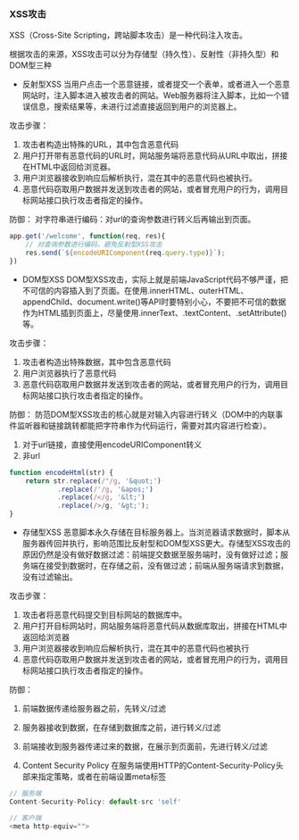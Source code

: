 [](https://cloud.tencent.com/developer/article/1410405)

[](https://juejin.cn/post/6844903684900388871)

[](https://juejin.cn/post/6844903842635579405)

### XSS攻击
XSS（Cross-Site Scripting，跨站脚本攻击）是一种代码注入攻击。

根据攻击的来源，XSS攻击可以分为存储型（持久性）、反射性（非持久型）和DOM型三种

* 反射型XSS
当用户点击一个恶意链接，或者提交一个表单，或者进入一个恶意网站时，注入脚本进入被攻击者的网站。Web服务器将注入脚本，比如一个错误信息，搜索结果等，未进行过滤直接返回到用户的浏览器上。

攻击步骤：
1. 攻击者构造出特殊的URL，其中包含恶意代码
2. 用户打开带有恶意代码的URL时，网站服务端将恶意代码从URL中取出，拼接在HTML中返回给浏览器。
3. 用户浏览器接收到响应后解析执行，混在其中的恶意代码也被执行。
4. 恶意代码窃取用户数据并发送到攻击者的网站，或者冒充用户的行为，调用目标网站接口执行攻击者指定的操作。

防御：
对字符串进行编码：对url的查询参数进行转义后再输出到页面。
```JavaScript
app.get('/welcome', function(req, res){
    // 对查询参数进行编码，避免反射型XSS攻击
    res.send(`${encodeURIComponent(req.query.type)}`);
})
```

* DOM型XSS
DOM型XSS攻击，实际上就是前端JavaScript代码不够严谨，把不可信的内容插入到了页面。在使用.innerHTML、outerHTML、appendChild、document.write()等API时要特别小心，不要把不可信的数据作为HTML插到页面上，尽量使用.innerText、.textContent、.setAttribute()等。

攻击步骤：
1. 攻击者构造出特殊数据，其中包含恶意代码
2. 用户浏览器执行了恶意代码
3. 恶意代码窃取用户数据并发送到攻击者的网站，或者冒充用户的行为，调用目标网站接口执行攻击者指定的操作。

防御：
防范DOM型XSS攻击的核心就是对输入内容进行转义（DOM中的内联事件监听器和链接跳转都能把字符串作为代码运行，需要对其内容进行检查）。
1. 对于url链接，直接使用encodeURIComponent转义
2. 非url
```JavaScript
function encodeHtml(str) {
    return str.replace(/"/g, '&quot;')
            .replace(/'/g, '&apos;')
            .replace(/</g, '&lt;')
            .replace(/>/g, '&gt;');
}
```

* 存储型XSS
恶意脚本永久存储在目标服务器上。当浏览器请求数据时，脚本从服务器传回并执行，影响范围比反射型和DOM型XSS更大。存储型XSS攻击的原因仍然是没有做好数据过滤：前端提交数据至服务端时，没有做好过滤；服务端在接受到数据时，在存储之前，没有做过滤；前端从服务端请求到数据，没有过滤输出。

攻击步骤：
1. 攻击者将恶意代码提交到目标网站的数据库中。
2. 用户打开目标网站时，网站服务端将恶意代码从数据库取出，拼接在HTML中返回给浏览器
3. 用户浏览器接收到响应后解析执行，混在其中的恶意代码也被执行
4. 恶意代码窃取用户数据并发送到攻击者的网站，或者冒充用户的行为，调用目标网站接口执行攻击者指定的操作。

防御：
1. 前端数据传递给服务器之前，先转义/过滤
2. 服务器接收到数据，在存储到数据库之前，进行转义/过滤
3. 前端接收到服务器传递过来的数据，在展示到页面前，先进行转义/过滤

4. Content Security Policy
在服务端使用HTTP的Content-Security-Policy头部来指定策略，或者在前端设置meta标签
```JavaScript
// 服务端
Content-Security-Policy: default-src 'self'

// 客户端
<meta http-equiv="">
```